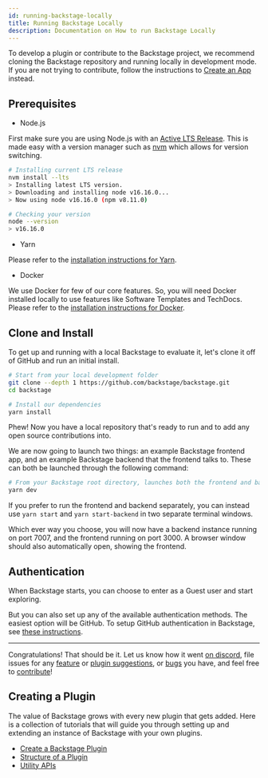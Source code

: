 ```yaml
---
id: running-backstage-locally
title: Running Backstage Locally
description: Documentation on How to run Backstage Locally
---
```


To develop a plugin or contribute to the Backstage project, we recommend cloning
the Backstage repository and running locally in development mode. If you are not
trying to contribute, follow the instructions to
[Create an App](./create-an-app.md) instead.

## Prerequisites

- Node.js

First make sure you are using Node.js with an [Active LTS Release](https://nodejs.org/en/about/releases/).
This is made easy with a version manager such as
[nvm](https://github.com/nvm-sh/nvm) which allows for version switching.

```bash
# Installing current LTS release
nvm install --lts
> Installing latest LTS version.
> Downloading and installing node v16.16.0...
> Now using node v16.16.0 (npm v8.11.0)

# Checking your version
node --version
> v16.16.0
```

- Yarn

Please refer to the
[installation instructions for Yarn](https://classic.yarnpkg.com/en/docs/install/).

- Docker

We use Docker for few of our core features. So, you will need Docker installed
locally to use features like Software Templates and TechDocs. Please refer to
the
[installation instructions for Docker](https://docs.docker.com/engine/install/).

## Clone and Install

To get up and running with a local Backstage to evaluate it, let's clone it off
of GitHub and run an initial install.

```bash
# Start from your local development folder
git clone --depth 1 https://github.com/backstage/backstage.git
cd backstage

# Install our dependencies
yarn install
```

Phew! Now you have a local repository that's ready to run and to add any open
source contributions into.

We are now going to launch two things: an example Backstage frontend app, and an
example Backstage backend that the frontend talks to. These can both be launched
through the following command:

```bash
# From your Backstage root directory, launches both the frontend and backend
yarn dev
```

If you prefer to run the frontend and backend separately, you can instead use `yarn start`
and `yarn start-backend` in two separate terminal windows.

Which ever way you choose, you will now have a backend instance running on port 7007,
and the frontend running on port 3000. A browser window should also automatically open,
showing the frontend.

## Authentication

When Backstage starts, you can choose to enter as a Guest user and start
exploring.

But you can also set up any of the available authentication methods. The easiest
option will be GitHub. To setup GitHub authentication in Backstage, see
[these instructions](https://github.com/backstage/backstage/tree/master/plugins/auth-backend#github).

---

Congratulations! That should be it. Let us know how it went
[on discord](https://discord.gg/backstage-687207715902193673), file issues for any
[feature](https://github.com/backstage/backstage/issues/new?labels=help+wanted&template=feature_template.md)
or
[plugin suggestions](https://github.com/backstage/backstage/issues/new?labels=plugin&template=plugin_template.md&title=%5BPlugin%5D+THE+PLUGIN+NAME),
or
[bugs](https://github.com/backstage/backstage/issues/new?labels=bug&template=bug_template.md)
you have, and feel free to
[contribute](https://github.com/backstage/backstage/blob/master/CONTRIBUTING.md)!

## Creating a Plugin

The value of Backstage grows with every new plugin that gets added. Here is a
collection of tutorials that will guide you through setting up and extending an
instance of Backstage with your own plugins.

- [Create a Backstage Plugin](../plugins/create-a-plugin.md)
- [Structure of a Plugin](../plugins/structure-of-a-plugin.md)
- [Utility APIs](../api/utility-apis.md)
